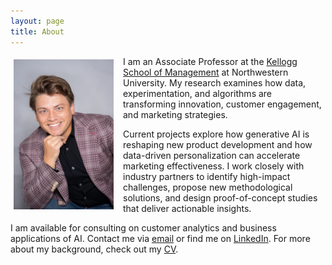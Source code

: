 ```yaml
---
layout: page
title: About
---
```


<div style="clear: both;">

  <div style="float: left;  padding: 5px 15px 5px 5px;">
    <img src="/assets/img/Artem T Photo.jpeg" width="160">
  </div>

  <p>I am an Associate Professor at the <a href="https://www.kellogg.northwestern.edu" target="_blank">Kellogg School of Management</a> at Northwestern University. My research examines how data, experimentation, and algorithms are transforming innovation, customer engagement, and marketing strategies. </p>

  <p>Current projects explore how generative AI is reshaping new product development and how data-driven personalization can accelerate marketing effectiveness. I work closely with industry partners to identify high-impact challenges, propose new methodological solutions, and design proof-of-concept studies that deliver actionable insights. </p>

<p>I am available for consulting on customer analytics and business applications of AI. Contact me via <a href="mailto:artem.timoshenko@kellogg.northwestern.edu">email</a> or find me on <a href="https://www.linkedin.com/in/artem-timoshenko-47867b1a/" target="_blank">LinkedIn</a>. For more about my background, check out my <a href="{{site.data.settings.cv_pdf}}" target="_blank">CV</a>.</p>

</div>
